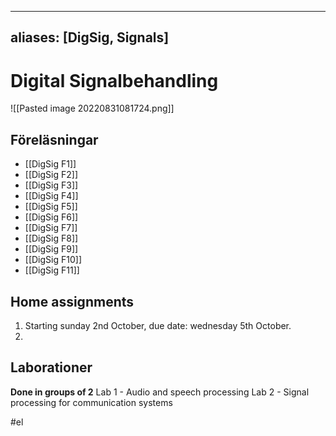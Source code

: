 
---
aliases: [DigSig, Signals]
---

# Digital Signalbehandling
![[Pasted image 20220831081724.png]]

## Föreläsningar
- [[DigSig F1]]
- [[DigSig F2]]
- [[DigSig F3]]
- [[DigSig F4]]
- [[DigSig F5]]
- [[DigSig F6]]
- [[DigSig F7]]
- [[DigSig F8]]
- [[DigSig F9]]
- [[DigSig F10]]
- [[DigSig F11]]


## Home assignments
1. Starting sunday 2nd October, due date: wednesday 5th October.
2. 

## Laborationer
**Done in groups of 2**
Lab 1 - Audio and speech processing
Lab 2 - Signal processing for communication systems

#el 